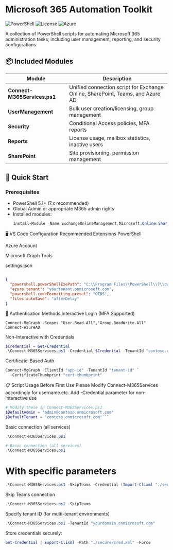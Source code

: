 # Microsoft 365 Automation Toolkit

![PowerShell](https://img.shields.io/badge/PowerShell-5.1+-blue.svg)
![License](https://img.shields.io/badge/License-MIT-green.svg)
![Azure](https://img.shields.io/badge/Microsoft-365-0078D4.svg)

A collection of PowerShell scripts for automating Microsoft 365 administration tasks, including user management, reporting, and security configurations.

## 📦 Included Modules

| Module | Description |
|--------|-------------|
| **Connect-M365Services.ps1** | Unified connection script for Exchange Online, SharePoint, Teams, and Azure AD |
| **UserManagement** | Bulk user creation/licensing, group management |
| **Security** | Conditional Access policies, MFA reports |
| **Reports** | License usage, mailbox statistics, inactive users |
| **SharePoint** | Site provisioning, permission management |

## 🚀 Quick Start

### Prerequisites
- PowerShell 5.1+ (7.x recommended)
- Global Admin or appropriate M365 admin rights
- Installed modules:
  ```powershell
  Install-Module -Name ExchangeOnlineManagement,Microsoft.Online.SharePoint.PowerShell,MicrosoftTeams,AzureAD -Force -AllowClobber

🖥️ VS Code Configuration
Recommended Extensions
PowerShell

Azure Account

Microsoft Graph Tools

settings.json

```json

{
  "powershell.powerShellExePath": "C:\\Program Files\\PowerShell\\7\\pwsh.exe",
  "azure.tenant": "yourtenant.onmicrosoft.com",
  "powershell.codeFormatting.preset": "OTBS",
  "files.autoSave": "afterDelay"
}
```
🔐 Authentication Methods
Interactive Login (MFA Supported)
```powershel
Connect-MgGraph -Scopes "User.Read.All","Group.ReadWrite.All"
Connect-AzureAD
```
Non-Interactive with Credentials
```powershell
$Credential = Get-Credential
.\Connect-M365Services.ps1 -Credential $Credential -TenantId "contoso.onmicrosoft.com"
```
Certificate-Based Auth
```powershell
Connect-MgGraph -ClientId "app-id" -TenantId "tenant-id" `
  -CertificateThumbprint "cert-thumbprint"
```
📋 Script Usage
Before First Use Please Modify Connect-M365Services accordingly for username etc.
Add -Credential parameter for non-interactive use
```powershell
# Modify these in Connect-M365Services.ps1
$DefaultAdmin = "admin@contoso.onmicrosoft.com"
$DefaultTenant = "contoso.onmicrosoft.com"```
```

Basic connection (all services)
 
```powershell
.\Connect-M365Services.ps1
```
```powershell
# Basic connection (all services)
.\Connect-M365Services.ps1
```

# With specific parameters
```powershell
.\Connect-M365Services.ps1 -SkipTeams -Credential (Import-Clixml "./secure/cred.xml")
```
Skip Teams connection
```powershell
.\Connect-M365Services.ps1 -SkipTeams
```

Specify tenant ID (for multi-tenant environments)
```powershell
.\Connect-M365Services.ps1 -TenantId "yourdomain.onmicrosoft.com"
```
Store credentials securely:
```powershell
Get-Credential | Export-Clixml -Path "./secure/cred.xml" -Force
```
